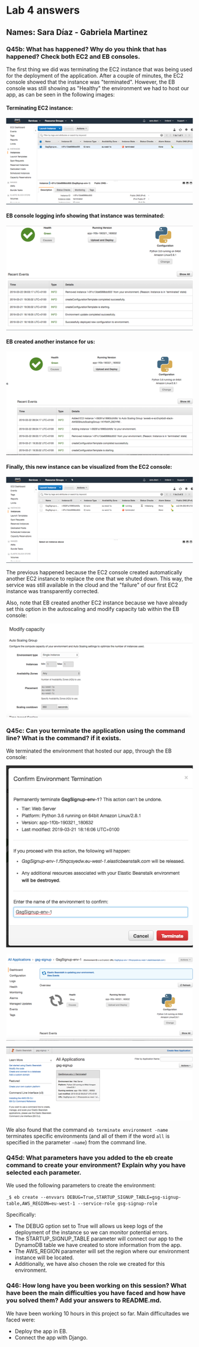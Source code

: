 # Lab 4 answers

## Names: Sara Díaz - Gabriela Martinez

### Q45b: What has happened? Why do you think that has happened? Check both EC2 and EB consoles.
The first thing we did was terminating the EC2 instance that was being used for the deployment of the application. After a couple of minutes, the EC2 console showed that the instance was "terminated". However, the EB console was still showing as "Healthy" the environment we had to host our app, as can be seen in the following images:

#### Terminating EC2 instance:

![TerminateEC2](https://github.com/mgmartinezl/CLOUD-COMPUTING-CLASS-2019/blob/master/Labs-solutions/Lab4/instanceterminatedEC2console.png)

#### EB console logging info showing that instance was terminated:

![TerminateEB](https://github.com/mgmartinezl/CLOUD-COMPUTING-CLASS-2019/blob/master/Labs-solutions/Lab4/EBconsoleinstanceterminated.png)

#### EB created another instance for us:

![CreateNewEB](https://github.com/mgmartinezl/CLOUD-COMPUTING-CLASS-2019/blob/master/Labs-solutions/Lab4/EBaddsnewinstance.png)

#### Finally, this new instance can be visualized from the EC2 console:

![NewInstanceEC2](https://github.com/mgmartinezl/CLOUD-COMPUTING-CLASS-2019/blob/master/Labs-solutions/Lab4/newinstanceEC2console.png)

The previous happened because the EC2 console created automatically another EC2 instance to replace the one that we shuted down. This way, the service was still available in the cloud and the "failure" of our first EC2 instance was transparently corrected.

Also, note that EB created another EC2 instance because we have already set this option in the autoscaling and modify capacity tab within the EB console:

![Capacity](https://github.com/mgmartinezl/CLOUD-COMPUTING-CLASS-2019/blob/master/Labs-solutions/Lab4/ebCapacity.png)

### Q45c: Can you terminate the application using the command line? What is the command? if it exists.

We terminated the environment that hosted our app, through the EB console:

![EnvTerminated](https://github.com/mgmartinezl/CLOUD-COMPUTING-CLASS-2019/blob/master/Labs-solutions/Lab4/confirmationEnvTermination.png)

![EnvTerminatedProgress](https://github.com/mgmartinezl/CLOUD-COMPUTING-CLASS-2019/blob/master/Labs-solutions/Lab4/envTerminationInProgress.png)

![EnvTerminated](https://github.com/mgmartinezl/CLOUD-COMPUTING-CLASS-2019/blob/master/Labs-solutions/Lab4/envTerminated.png)

We also found that the command ```eb terminate environment -name``` terminates specific environments (and all of them if the word ```all``` is specified in the parameter ```-name```) from the command line.

### Q45d: What parameters have you added to the eb create command to create your environment? Explain why you have selected each parameter.

We used the following parameters to create the environment:

```_$ eb create --envvars DEBUG=True,STARTUP_SIGNUP_TABLE=gsg-signup-table,AWS_REGION=eu-west-1 --service-role gsg-signup-role```

Specifically:
* The DEBUG option set to True will allows us keep logs of the deployment of the instance so we can monitor potential errors. 
* The STARTUP_SIGNUP_TABLE parameter will connect our app to the DynamoDB table we have created to store information from the app.
* The AWS_REGION parameter will set the region where our environment instance will be located.
* Additionally, we have also chosen the role we created for this environment.

### Q46: How long have you been working on this session? What have been the main difficulties you have faced and how have you solved them? Add your answers to README.md.

We have been working 10 hours in this project so far. Main difficultades we faced were:

* Deploy the app in EB.
* Connect the app with Django. 
